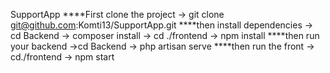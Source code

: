 SupportApp
****First clone the project 
-> git clone git@github.com:Komti13/SupportApp.git
****then install dependencies
-> cd Backend
-> composer install
-> cd ./frontend
-> npm install
****then run your backend
->cd Backend
-> php artisan serve
****then run the front
-> cd./frontend
-> npm start
